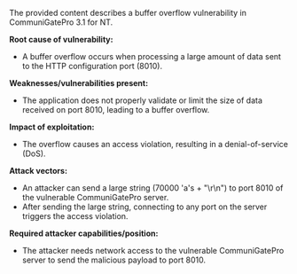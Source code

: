 The provided content describes a buffer overflow vulnerability in CommuniGatePro 3.1 for NT.

**Root cause of vulnerability:**
- A buffer overflow occurs when processing a large amount of data sent to the HTTP configuration port (8010).

**Weaknesses/vulnerabilities present:**
- The application does not properly validate or limit the size of data received on port 8010, leading to a buffer overflow.

**Impact of exploitation:**
- The overflow causes an access violation, resulting in a denial-of-service (DoS).

**Attack vectors:**
- An attacker can send a large string (70000 'a's + "\r\n") to port 8010 of the vulnerable CommuniGatePro server.
- After sending the large string, connecting to any port on the server triggers the access violation.

**Required attacker capabilities/position:**
- The attacker needs network access to the vulnerable CommuniGatePro server to send the malicious payload to port 8010.
